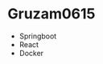 Gruzam0615
==========
- Springboot
- React
- Docker

<!---
Gruzam0615/Gruzam0615 is a ✨ special ✨ repository because its `README.md` (this file) appears on your GitHub profile.
You can click the Preview link to take a look at your changes.
--->

